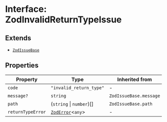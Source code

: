 # Interface: ZodInvalidReturnTypeIssue

## Extends

- [`ZodIssueBase`](../type-aliases/ZodIssueBase.md)

## Properties

| Property | Type | Inherited from | Defined in |
| ------ | ------ | ------ | ------ |
| `code` | `"invalid_return_type"` | - | node\_modules/.pnpm/zod@3.23.8/node\_modules/zod/lib/ZodError.d.ts:67 |
| `message?` | `string` | `ZodIssueBase.message` | node\_modules/.pnpm/zod@3.23.8/node\_modules/zod/lib/ZodError.d.ts:33 |
| `path` | (`string` \| `number`)[] | `ZodIssueBase.path` | node\_modules/.pnpm/zod@3.23.8/node\_modules/zod/lib/ZodError.d.ts:32 |
| `returnTypeError` | [`ZodError`](../classes/ZodError.md)\<`any`\> | - | node\_modules/.pnpm/zod@3.23.8/node\_modules/zod/lib/ZodError.d.ts:68 |

